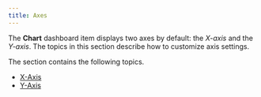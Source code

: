 ```yaml
---
title: Axes
---
```

The **Chart** dashboard item displays two axes by default: the _X-axis_ and the _Y-axis_. The topics in this section describe how to customize axis settings.

The section contains the following topics.
* [X-Axis](../../../../../dashboard-for-desktop/articles/dashboard-designer/designing-dashboard-items/chart/axes/x-axis.md)
* [Y-Axis](../../../../../dashboard-for-desktop/articles/dashboard-designer/designing-dashboard-items/chart/axes/y-axis.md)